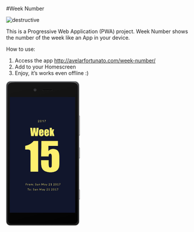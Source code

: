 #Week Number

![destructive](https://img.shields.io/badge/Version-v2.0.0-blue.svg?style=flat)

This is a Progressive Web Application (PWA) project. Week Number shows the number of the week like an App in your device.  

How to use:
1. Access the app http://avelarfortunato.com/week-number/
2. Add to your Homescreen
3. Enjoy, it’s works even offline :)

<img src="https://github.com/Avelar/week-number/blob/master/img/week-number-pwa.jpg" width="200" />
